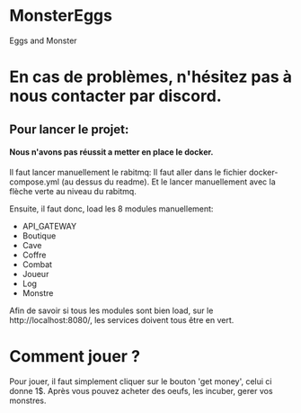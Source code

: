 # MonsterEggs
Eggs and Monster

# En cas de problèmes, n'hésitez pas à nous contacter par discord.

## Pour lancer le projet:
#### Nous n'avons pas réussit a metter en place le docker.

Il faut lancer manuellement le rabitmq:
Il faut aller dans le fichier docker-compose.yml (au dessus du readme).
Et le lancer manuellement avec la flèche verte au niveau du rabitmq.
 
Ensuite, il faut donc, load les 8 modules manuellement:
- API_GATEWAY
- Boutique
- Cave
- Coffre
- Combat
- Joueur
- Log
- Monstre

Afin de savoir si tous les modules sont bien load, sur le http://localhost:8080/, les services doivent tous être en vert.

# Comment jouer ?
Pour jouer, il faut simplement cliquer sur le bouton 'get money', celui ci donne 1$.
Après vous pouvez acheter des oeufs, les incuber, gerer vos monstres.

